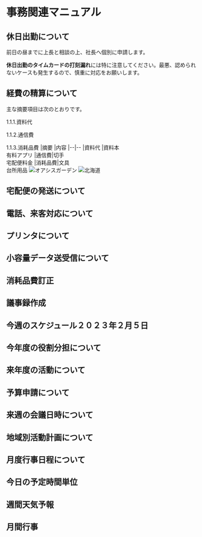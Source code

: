 # 事務関連マニュアル
## 休日出勤について
前日の昼までに上長と相談の上、社長へ個別に申請します。

**休日出勤のタイムカードの打刻漏れ**には特に注意してください。最悪、認められ
ないケースも発生するので、慎重に対応をお願いします。
## 経費の精算について
主な摘要項目は次のとおりです。

1.1.1.資料代

1.1.2.通信費

1.1.3.消耗品費
|摘要 |内容
|--|--
|資料代 |資料本<br>有料アプリ
|通信費|切手<br>宅配便料金
|消耗品費|文具<br>台所用品
![オアシスガーデン](img/20190220.jpg)
![北海道](img/hokkaidoOasysGarden.jpg)

## 宅配便の発送について
## 電話、来客対応について
## プリンタについて
## 小容量データ送受信について
## 消耗品費訂正
## 議事録作成
## 今週のスケジュール２０２３年２月５日
## 今年度の役割分担について
## 来年度の活動について
## 予算申請について
## 来週の会議日時について
## 地域別活動計画について
## 月度行事日程について
## 今日の予定時間単位
## 週間天気予報
## 月間行事





